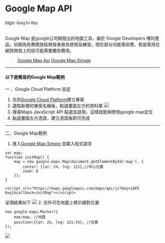 # Google Map API
###### tags: `Google` `Map`
Google Map 是google公司開發出的地圖工具，屬於 Google Developers 裡的產品。初期為免費開放給開發者做為使用及練習。現在部分功能需收費。若是需用在網頁開發上的話可能需要繳些費用。
>[Google Map Api](https://cloud.google.com/maps-platform/)
>[Google Map Simple](https://developers.google.com/maps/documentation/javascript/examples/map-simple)
---
#### 以下是簡易的Google Map範例
一 、Google Cloud Platform 設定
1. 先到[Google Cloud Platform](https://console.cloud.google.com/home)建立專案
2. 選取新建的專案名稱後，點選畫面左方的資料庫
![](https://i.imgur.com/01BbVRJ.png)
3. 搜尋Maps JavaScript API 點選並啟用，這樣就能夠使用google map定位
4. 點選畫面左方憑證，建立憑證後即可完成

---

二、Google Map範例
1. 進入[Google Map Simple](https://developers.google.com/maps/documentation/javascript/examples/map-simple) 並載入程式語言
```javascript=
var map;
function initMap() {
    map = new google.maps.Map(document.getElementById('map'), {
        center: {lat: 24, lng: 121},//中心位置
        zoom: 8
    });
}
```
```javascript=
<script src="https://maps.googleapis.com/maps/api/js?key={API Key}&callback=initMap"></script>
```
呈現結果如下
![](https://i.imgur.com/hLuHru2.png)
2. 另外可在地圖上標示絕對位置
```javascript=
new google.maps.Marker({
    map:map, //地圖
    position:{lat: 25, lng: 121.55}, //位置
});
```
![](https://i.imgur.com/4gXRdiw.png)

